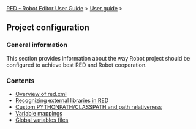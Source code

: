 <html>
<head>
<link href="PLUGINS_ROOT/org.robotframework.ide.eclipse.main.plugin.doc.user/help/style.css" rel="stylesheet" type="text/css"/>
</head>
<body>
<a href="RED/../../../help/index.html">RED - Robot Editor User Guide</a> &gt; <a href="RED/../../../help/user_guide/user_guide.html">User guide</a> &gt; 
<h2>Project configuration</h2>
<h3>General information</h3>
<p>This section provides information about the way Robot project should be configured to achieve best RED and Robot
cooperation.
</p>
<h3>Contents</h3>
<ul>
<li><a href="RED/../../../help/user_guide/project_config/red_xml_overview.html">Overview of red.xml</a>
</li>
<li><a href="RED/../../../help/user_guide/project_config/libraries.html">Recognizing external libraries in RED</a>
</li>
<li><a href="RED/../../../help/user_guide/project_config/custom_paths.html">Custom PYTHONPATH/CLASSPATH and path relativeness</a>
</li>
<li><a href="RED/../../../help/user_guide/project_config/variable_mapping.html">Variable mappings</a>
</li>
<li><a href="RED/../../../help/user_guide/project_config/variable_files.html">Global variables files</a>
</li>
</ul>
</body>
</html>